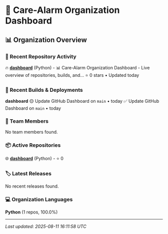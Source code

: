 # 🚨 Care-Alarm Organization Dashboard

## 📊 Organization Overview

### 🚀 Recent Repository Activity
<!-- RECENT_ACTIVITY:START -->
🔥 **[dashboard](https://github.com/Care-Alarm/dashboard)** (Python) - 📊 Care-Alarm Organization Dashboard - Live overview of repositories, builds, and...
   ⭐ 0 stars • Updated today
<!-- RECENT_ACTIVITY:END -->

### 🔨 Recent Builds & Deployments
<!-- BUILD_STATUS:START -->
**dashboard**
   🟡 Update GitHub Dashboard on `main` • today
   ✅ Update GitHub Dashboard on `main` • today
<!-- BUILD_STATUS:END -->

### 👥 Team Members
<!-- TEAM_MEMBERS:START -->
No team members found.
<!-- TEAM_MEMBERS:END -->

### 📦 Active Repositories
<!-- ACTIVE_REPOS:START -->
🌐 **[dashboard](https://github.com/Care-Alarm/dashboard)** (Python) - ⭐ 0
<!-- ACTIVE_REPOS:END -->

### 🏷️ Latest Releases
<!-- LATEST_RELEASES:START -->
No recent releases found.
<!-- LATEST_RELEASES:END -->

### 💻 Organization Languages
<!-- ORG_LANGUAGES:START -->
**Python** (1 repos, 100.0%)
<!-- ORG_LANGUAGES:END -->

---
*Last updated: 2025-08-11 16:11:58 UTC*
